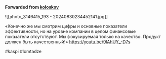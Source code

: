 **Forwarded from [koloskov](https://t.me/bankfloorbelow/678)**

![[photo_3146415_193 - 20240830234452141.jpg]]

«Конечно же мы смотрим цифры и основные показатели эффективности, но на уровне компании в целом финансовые показатели отсутствуют. Мы фокусируемая только на качество. Продукт должен быть качественный!» https://youtu.be/9lAhUY_-D7s

#kaspi #lomtadze 